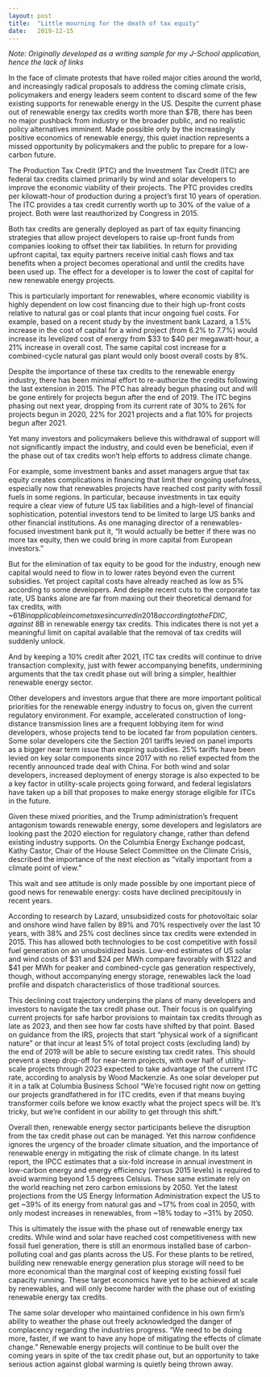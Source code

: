 ```yaml
---
layout: post
title:  "Little mourning for the death of tax equity"
date:   2019-12-15
---
```


*Note: Originally developed as a writing sample for my J-School application, hence the lack of links*

In the face of climate protests that have roiled major cities around the world, and increasingly radical proposals to address the coming climate crisis, policymakers and energy leaders seem content to discard some of the few existing supports for renewable energy in the US. Despite the current phase out of renewable energy tax credits worth more than $7B, there has been no major pushback from industry or the broader public, and no realistic policy alternatives imminent. Made possible only by the increasingly positive economics of renewable energy, this quiet inaction represents a missed opportunity by policymakers and the public to prepare for a low-carbon future.

The Production Tax Credit (PTC) and the Investment Tax Credit (ITC) are federal tax credits claimed primarily by wind and solar developers to improve the economic viability of their projects. The PTC provides credits per kilowatt-hour of production during a project’s first 10 years of operation. The ITC provides a tax credit currently worth up to 30% of the value of a project. Both were last reauthorized by Congress in 2015.

Both tax credits are generally deployed as part of tax equity financing strategies that allow project developers to raise up-front funds from companies looking to offset their tax liabilities. In return for providing upfront capital, tax equity partners receive initial cash flows and tax benefits when a project becomes operational and until the credits have been used up. The effect for a developer is to lower the cost of capital for new renewable energy projects.

This is particularly important for renewables, where economic viability is highly dependent on low cost financing due to their high up-front costs relative to natural gas or coal plants that incur ongoing fuel costs. For example, based on a recent study by the investment bank Lazard, a 1.5% increase in the cost of capital for a wind project (from 6.2% to 7.7%) would increase its levelized cost of energy from $33 to $40 per megawatt-hour, a 21% increase in overall cost. The same capital cost increase for a combined-cycle natural gas plant would only boost overall costs by 8%.

Despite the importance of these tax credits to the renewable energy industry, there has been minimal effort to re-authorize the credits following the last extension in 2015. The PTC has already begun phasing out and will be gone entirely for projects begun after the end of 2019. The ITC begins phasing out next year, dropping from its current rate of 30% to 26% for projects begun in 2020, 22% for 2021 projects and a flat 10% for projects begun after 2021.

Yet many investors and policymakers believe this withdrawal of support will not significantly impact the industry, and could even be beneficial, even if the phase out of tax credits won’t help efforts to address climate change.

For example, some investment banks and asset managers argue that tax equity creates complications in financing that limit their ongoing usefulness, especially now that renewables projects have reached cost parity with fossil fuels in some regions. In particular, because investments in tax equity require a clear view of future US tax liabilities and a high-level of financial sophistication, potential investors tend to be limited to large US banks and other financial institutions. As one managing director of a renewables-focused investment bank put it, “It would actually be better if there was no more tax equity, then we could bring in more capital from European investors.”

But for the elimination of tax equity to be good for the industry, enough new capital would need to flow in to lower rates beyond even the current subsidies. Yet project capital costs have already reached as low as 5% according to some developers. And despite recent cuts to the corporate tax rate, US banks alone are far from maxing out their theoretical demand for tax credits, with ~$61B in applicable income taxes incurred in 2018 according to the FDIC, against ~$8B in renewable energy tax credits. This indicates there is not yet a meaningful limit on capital available that the removal of tax credits will suddenly unlock.

And by keeping a 10% credit after 2021, ITC tax credits will continue to drive transaction complexity, just with fewer accompanying benefits, undermining arguments that the tax credit phase out will bring a simpler, healthier renewable energy sector.

Other developers and investors argue that there are more important political priorities for the renewable energy industry to focus on, given the current regulatory environment. For example, accelerated construction of long-distance transmission lines are a frequent lobbying item for wind developers, whose projects tend to be located far from population centers. Some solar developers cite the Section 201 tariffs levied on panel imports as a bigger near term issue than expiring subsidies. 25% tariffs have been levied on key solar components since 2017 with no relief expected from the recently announced trade deal with China. For both wind and solar developers, increased deployment of energy storage is also expected to be a key factor in utility-scale projects going forward, and federal legislators have taken up a bill that proposes to make energy storage eligible for ITCs in the future.

Given these mixed priorities, and the Trump administration’s frequent antagonism towards renewable energy, some developers and legislators are looking past the 2020 election for regulatory change, rather than defend existing industry supports. On the Columbia Energy Exchange podcast, Kathy Castor, Chair of the House Select Committee on the Climate Crisis, described the importance of the next election as “vitally important from a climate point of view.”

This wait and see attitude is only made possible by one important piece of good news for renewable energy: costs have declined precipitously in recent years.

According to research by Lazard, unsubsidized costs for photovoltaic solar and onshore wind have fallen by 89% and 70% respectively over the last 10 years, with 38% and 25% cost declines since tax credits were extended in 2015. This has allowed both technologies to be cost competitive with fossil fuel generation on an unsubsidized basis. Low-end estimates of US solar and wind costs of $31 and $24 per MWh compare favorably with $122 and $41 per MWh for peaker and combined-cycle gas generation respectively, though, without accompanying energy storage, renewables lack the load profile and dispatch characteristics of those traditional sources.

This declining cost trajectory underpins the plans of many developers and investors to navigate the tax credit phase out. Their focus is on qualifying current projects for safe harbor provisions to maintain tax credits through as late as 2023, and then see how far costs have shifted by that point. Based on guidance from the IRS, projects that start “physical work of a significant nature” or that incur at least 5% of total project costs (excluding land) by the end of 2019 will be able to secure existing tax credit rates. This should prevent a steep drop-off for near-term projects, with over half of utility-scale projects through 2023 expected to take advantage of the current ITC rate, according to analysis by Wood Mackenzie. As one solar developer put it in a talk at Columbia Business School “We’re focused right now on getting our projects grandfathered in for ITC credits, even if that means buying transformer coils before we know exactly what the project specs will be. It’s tricky, but we’re confident in our ability to get through this shift.”

Overall then, renewable energy sector participants believe the disruption from the tax credit phase out can be managed. Yet this narrow confidence ignores the urgency of the broader climate situation, and the importance of renewable energy in mitigating the risk of climate change. In its latest report, the IPCC estimates that a six-fold increase in annual investment in low-carbon energy and energy efficiency (versus 2015 levels) is required to avoid warming beyond 1.5 degrees Celsius. These same estimate rely on the world reaching net zero carbon emissions by 2050. Yet the latest projections from the US Energy Information Administration expect the US to get ~39% of its energy from natural gas and ~17% from coal in 2050, with only modest increases in renewables, from ~18% today to ~31% by 2050.

This is ultimately the issue with the phase out of renewable energy tax credits. While wind and solar have reached cost competitiveness with new fossil fuel generation, there is still an enormous installed base of carbon-polluting coal and gas plants across the US. For these plants to be retired, building new renewable energy generation plus storage will need to be more economical than the marginal cost of keeping existing fossil fuel capacity running. These target economics have yet to be achieved at scale by renewables, and will only become harder with the phase out of existing renewable energy tax credits.

The same solar developer who maintained confidence in his own firm’s ability to weather the phase out freely acknowledged the danger of complacency regarding the industries progress. “We need to be doing more, faster, if we want to have any hope of mitigating the effects of climate change.” Renewable energy projects will continue to be built over the coming years in spite of the tax credit phase out, but an opportunity to take serious action against global warming is quietly being thrown away.
